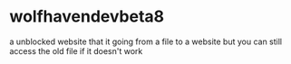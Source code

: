 # wolfhavendevbeta8
a unblocked website that it going from a file to a website but you can still access the old file if it doesn't work
